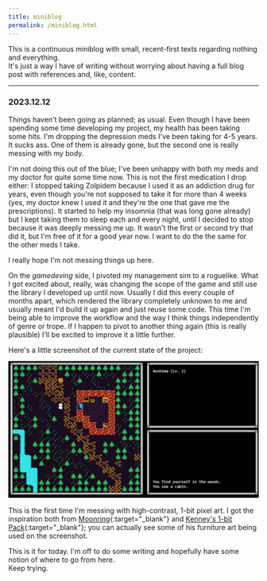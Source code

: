 ```yaml
---
title: miniblog
permalink: /miniblog.html
---
```


This is a continuous miniblog with small, recent-first texts regarding nothing and everything.  
It's just a way I have of writing without worrying about having a full blog post with references and, like, content.

---

### 2023.12.12

Things haven't been going as planned; as usual. Even though I have been spending some time developing my project, my health has been taking some hits. I'm dropping the depression meds I've been taking for 4-5 years. It sucks ass. One of them is already gone, but the second one is really messing with my body.

I'm not doing this out of the blue; I've been unhappy with both my meds and my doctor for quite some time now. This is not the first medication I drop either: I stopped taking Zolpidem because I used it as an addiction drug for years, even though you're not supposed to take it for more than 4 weeks (yes, my doctor knew I used it and they're the one that gave me the prescriptions). It started to help my insomnia (that was long gone already) but I kept taking them to sleep each and every night, until I decided to stop because it was deeply messing me up. It wasn't the first or second try that did it, but I'm free of it for a good year now. I want to do the the same for the other meds I take.

I really hope I'm not messing things up here.

On the _gamedeving_ side, I pivoted my management sim to a roguelike. What I got excited about, really, was changing the scope of the game and still use the library I developed up until now. Usually I did this every couple of months apart, which rendered the library completely unknown to me and usually meant I'd build it up again and just reuse some code. This time I'm being able to improve the workflow and the way I think things independently of genre or trope. If I happen to pivot to another thing again (this is really plausible) I'll be excited to improve it a little further.

Here's a little screenshot of the current state of the project:

![A high-contrast map of a woods with a text history panel.](assets/images/miniblog/2023-12-12.png)

This is the first time I'm messing with high-contrast, 1-bit pixel art. I got the inspiration both from [Moonring](https://store.steampowered.com/app/2373630/Moonring/){:target="_blank"} and [Kenney's 1-bit Pack](https://kenney.nl/assets/1-bit-pack){:target="_blank"}; you can actually see some of his furniture art being used on the screenshot.

This is it for today. I'm off to do some writing and hopefully have some notion of where to go from here.  
Keep trying.